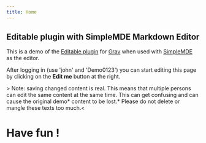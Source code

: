 ```yaml
---
title: Home
---
```


## Editable plugin with SimpleMDE Markdown Editor

This is a demo of the [Editable plugin](https://github.com/bleutzinn/grav-plugin-editable/blob/master/README.md) for [Grav](http://github.com/getgrav/grav) when used with [SimpleMDE](https://simplemde.com/) as the editor.

After logging in (use 'john' and 'Demo0123') you can start editing this page by clicking on the **Edit me** button at the right.

&gt; Note: saving changed content is real. This means that multiple persons can edit the same content at the same time. This can get confusing and can cause the original demo* content to be lost.* Please do not delete or mangle these texts too much.&lt;
# Have fun !
